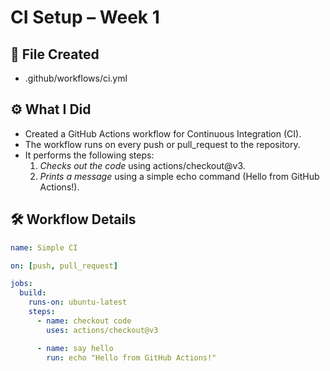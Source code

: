 # CI Setup – Week 1

## 📁 File Created
- .github/workflows/ci.yml

## ⚙️ What I Did

- Created a GitHub Actions workflow for Continuous Integration (CI).
- The workflow runs on every push or pull_request to the repository.
- It performs the following steps:
  1. *Checks out the code* using actions/checkout@v3.
  2. *Prints a message* using a simple echo command (Hello from GitHub Actions!).

## 🛠 Workflow Details

```yaml
name: Simple CI

on: [push, pull_request]

jobs:
  build:
    runs-on: ubuntu-latest
    steps:
      - name: checkout code
        uses: actions/checkout@v3

      - name: say hello
        run: echo "Hello from GitHub Actions!"
